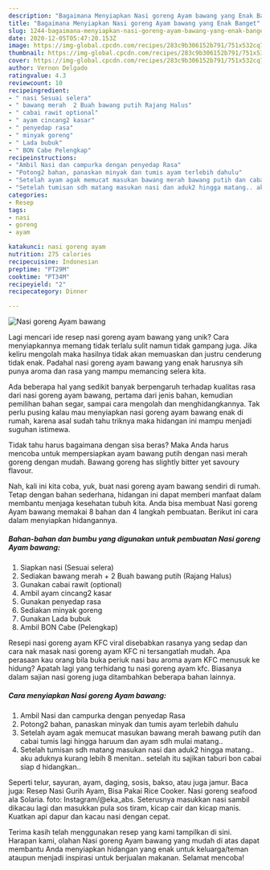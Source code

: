 ```yaml
---
description: "Bagaimana Menyiapkan Nasi goreng Ayam bawang yang Enak Banget"
title: "Bagaimana Menyiapkan Nasi goreng Ayam bawang yang Enak Banget"
slug: 1244-bagaimana-menyiapkan-nasi-goreng-ayam-bawang-yang-enak-banget
date: 2020-12-05T05:47:20.153Z
image: https://img-global.cpcdn.com/recipes/283c9b306152b791/751x532cq70/nasi-goreng-ayam-bawang-foto-resep-utama.jpg
thumbnail: https://img-global.cpcdn.com/recipes/283c9b306152b791/751x532cq70/nasi-goreng-ayam-bawang-foto-resep-utama.jpg
cover: https://img-global.cpcdn.com/recipes/283c9b306152b791/751x532cq70/nasi-goreng-ayam-bawang-foto-resep-utama.jpg
author: Vernon Delgado
ratingvalue: 4.3
reviewcount: 10
recipeingredient:
- " nasi Sesuai selera"
- " bawang merah  2 Buah bawang putih Rajang Halus"
- " cabai rawit optional"
- " ayam cincang2 kasar"
- " penyedap rasa"
- " minyak goreng"
- " Lada bubuk"
- " BON Cabe Pelengkap"
recipeinstructions:
- "Ambil Nasi dan campurka dengan penyedap Rasa"
- "Potong2 bahan, panaskan minyak dan tumis ayam terlebih dahulu"
- "Setelah ayam agak memucat masukan bawang merah bawang putih dan cabai tumis lagi hingga haruum dan ayam sdh mulai matang.."
- "Setelah tumisan sdh matang masukan nasi dan aduk2 hingga matang.. aku aduknya kurang lebih 8 menitan.. setelah itu sajikan taburi bon cabai siap d hidangkan.."
categories:
- Resep
tags:
- nasi
- goreng
- ayam

katakunci: nasi goreng ayam 
nutrition: 275 calories
recipecuisine: Indonesian
preptime: "PT29M"
cooktime: "PT34M"
recipeyield: "2"
recipecategory: Dinner

---
```



![Nasi goreng Ayam bawang](https://img-global.cpcdn.com/recipes/283c9b306152b791/751x532cq70/nasi-goreng-ayam-bawang-foto-resep-utama.jpg)

Lagi mencari ide resep nasi goreng ayam bawang yang unik? Cara menyiapkannya memang tidak terlalu sulit namun tidak gampang juga. Jika keliru mengolah maka hasilnya tidak akan memuaskan dan justru cenderung tidak enak. Padahal nasi goreng ayam bawang yang enak harusnya sih punya aroma dan rasa yang mampu memancing selera kita.

Ada beberapa hal yang sedikit banyak berpengaruh terhadap kualitas rasa dari nasi goreng ayam bawang, pertama dari jenis bahan, kemudian pemilihan bahan segar, sampai cara mengolah dan menghidangkannya. Tak perlu pusing kalau mau menyiapkan nasi goreng ayam bawang enak di rumah, karena asal sudah tahu triknya maka hidangan ini mampu menjadi suguhan istimewa.

Tidak tahu harus bagaimana dengan sisa beras? Maka Anda harus mencoba untuk mempersiapkan ayam bawang putih dengan nasi merah goreng dengan mudah. Bawang goreng has slightly bitter yet savoury flavour.


Nah, kali ini kita coba, yuk, buat nasi goreng ayam bawang sendiri di rumah. Tetap dengan bahan sederhana, hidangan ini dapat memberi manfaat dalam membantu menjaga kesehatan tubuh kita. Anda bisa membuat Nasi goreng Ayam bawang memakai 8 bahan dan 4 langkah pembuatan. Berikut ini cara dalam menyiapkan hidangannya.

<!--inarticleads1-->

##### Bahan-bahan dan bumbu yang digunakan untuk pembuatan Nasi goreng Ayam bawang:

1. Siapkan  nasi (Sesuai selera)
1. Sediakan  bawang merah + 2 Buah bawang putih (Rajang Halus)
1. Gunakan  cabai rawit (optional)
1. Ambil  ayam cincang2 kasar
1. Gunakan  penyedap rasa
1. Sediakan  minyak goreng
1. Gunakan  Lada bubuk
1. Ambil  BON Cabe (Pelengkap)


Resepi nasi goreng ayam KFC viral disebabkan rasanya yang sedap dan cara nak masak nasi goreng ayam KFC ni tersangatlah mudah. Apa perasaan kau orang bila buka periuk nasi bau aroma ayam KFC menusuk ke hidung? Apatah lagi yang terhidang tu nasi goreng ayam kfc. Biasanya dalam sajian nasi goreng juga ditambahkan beberapa bahan lainnya. 

<!--inarticleads2-->

##### Cara menyiapkan Nasi goreng Ayam bawang:

1. Ambil Nasi dan campurka dengan penyedap Rasa
1. Potong2 bahan, panaskan minyak dan tumis ayam terlebih dahulu
1. Setelah ayam agak memucat masukan bawang merah bawang putih dan cabai tumis lagi hingga haruum dan ayam sdh mulai matang..
1. Setelah tumisan sdh matang masukan nasi dan aduk2 hingga matang.. aku aduknya kurang lebih 8 menitan.. setelah itu sajikan taburi bon cabai siap d hidangkan..


Seperti telur, sayuran, ayam, daging, sosis, bakso, atau juga jamur. Baca juga: Resep Nasi Gurih Ayam, Bisa Pakai Rice Cooker. Nasi goreng seafood ala Solaria. foto: Instagram/@eka_abs. Seterusnya masukkan nasi sambil dikacau lagi dan masukkan pula sos tiram, kicap cair dan kicap manis. Kuatkan api dapur dan kacau nasi dengan cepat. 

Terima kasih telah menggunakan resep yang kami tampilkan di sini. Harapan kami, olahan Nasi goreng Ayam bawang yang mudah di atas dapat membantu Anda menyiapkan hidangan yang enak untuk keluarga/teman ataupun menjadi inspirasi untuk berjualan makanan. Selamat mencoba!
